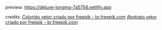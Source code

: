 preview: https://deluxe-longma-7a5756.netlify.app

credits:
<a href='https://br.freepik.com/fotos-vetores-gratis/colorido'>Colorido vetor criado por freepik - br.freepik.com</a>
<a href='https://br.freepik.com/fotos-vetores-gratis/abstrato'>Abstrato vetor criado por freepik - br.freepik.com</a>
